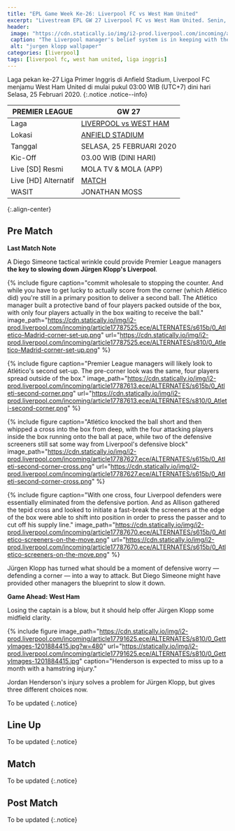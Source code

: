 ```yaml
---
title: "EPL Game Week Ke-26: Liverpool FC vs West Ham United"
excerpt: "Livestream EPL GW 27 Liverpool FC vs West Ham United. Senin, 25 Februari 2020 Pukul 03.00 WIB (UTC+7)."
header:
 image: "https://cdn.statically.io/img/i2-prod.liverpool.com/incoming/article17788820.ece/ALTERNATES/s810/0_GettyImages-1207274193.jpg"
 caption: "The Liverpool manager's belief system is in keeping with the city's, and [his letter](https://cdn.statically.io/img/ichef.bbci.co.uk/news/695/cpsprodpb/17D0C/production/_110984579_kloppletter2-nc.png) to repyy a young Manchester United fan [letter](https://cdn.statically.io/img/www.foxsportsasia.com/tachyon/2020/02/03-15.jpg) this week only served to reinforce that"
 alt: "jurgen klopp wallpaper"
categories: [liverpool]
tags: [liverpool fc, west ham united, liga inggris]
---
```


Laga pekan ke-27 Liga Primer Inggris di Anfield Stadium, Liverpool FC menjamu West Ham United di mulai pukul 03:00 WIB (UTC+7) dini hari Selasa, 25 Februari 2020.
{:.notice .notice--info}

|PREMIER LEAGUE|GW 27|
|---|---|
|Laga|[LIVERPOOL vs WEST HAM](/liverpool/home-vs-westham/)|
|Lokasi|[ANFIELD STADIUM](/liverpool/this-is-anfield-the-history-of-liverpools-famous-sign/)|
|Tanggal|SELASA, 25 FEBRUARI 2020|
|Kic-Off|03.00 WIB (DINI HARI)|
|Live [SD] Resmi|MOLA TV & MOLA (APP)|
|Live [HD] Alternatif|[MATCH](#match)
|WASIT|JONATHAN MOSS|
{:.align-center}

## Pre Match

**Last Match Note**

A Diego Simeone tactical wrinkle could provide Premier League managers **the key to slowing down Jürgen Klopp's Liverpool**.

{% include figure caption="commit wholesale to stopping the counter. And while you have to get lucky to actually score from the corner (which Atlético did) you're still in a primary position to deliver a second ball. The Atlético manager built a protective band of four players packed outside of the box, with only four players actually in the box waiting to receive the ball." image_path="https://cdn.statically.io/img/i2-prod.liverpool.com/incoming/article17787525.ece/ALTERNATES/s615b/0_Atletico-Madrid-corner-set-up.png" url="https://cdn.statically.io/img/i2-prod.liverpool.com/incoming/article17787525.ece/ALTERNATES/s810/0_Atletico-Madrid-corner-set-up.png" %}

{% include figure caption="Premier League managers will likely look to Atlético's second set-up. The pre-corner look was the same, four players spread outside of the box." image_path="https://cdn.statically.io/img/i2-prod.liverpool.com/incoming/article17787613.ece/ALTERNATES/s615b/0_Atleti-second-corner.png" url="https://cdn.statically.io/img/i2-prod.liverpool.com/incoming/article17787613.ece/ALTERNATES/s810/0_Atleti-second-corner.png" %}

{% include figure caption="Atlético knocked the ball short and then whipped a cross into the box from deep, with the four attacking players inside the box running onto the ball at pace, while two of the defensive screeners still sat some way from Liverpool's defensive block" image_path="https://cdn.statically.io/img/i2-prod.liverpool.com/incoming/article17787627.ece/ALTERNATES/s615b/0_Atleti-second-corner-cross.png" url="https://cdn.statically.io/img/i2-prod.liverpool.com/incoming/article17787627.ece/ALTERNATES/s615b/0_Atleti-second-corner-cross.png" %}

{% include figure caption="With one cross, four Liverpool defenders were essentially eliminated from the defensive portion. And as Allison gathered the tepid cross and looked to initiate a fast-break the screeners at the edge of the box were able to shift into position in order to press the passer and to cut off his supply line." image_path="https://cdn.statically.io/img/i2-prod.liverpool.com/incoming/article17787670.ece/ALTERNATES/s615b/0_Atletico-screeners-on-the-move.png" url="https://cdn.statically.io/img/i2-prod.liverpool.com/incoming/article17787670.ece/ALTERNATES/s615b/0_Atletico-screeners-on-the-move.png" %}


Jürgen Klopp has turned what should be a moment of defensive worry — defending a corner — into a way to attack. But Diego Simeone might have provided other managers the blueprint to slow it down.

**Game Ahead: West Ham**

Losing the captain is a blow, but it should help offer Jürgen Klopp some midfield clarity.

{% include figure image_path="https://cdn.statically.io/img/i2-prod.liverpool.com/incoming/article17791625.ece/ALTERNATES/s810/0_GettyImages-1201884415.jpg?w=480" url="https://statically.io/img/i2-prod.liverpool.com/incoming/article17791625.ece/ALTERNATES/s810/0_GettyImages-1201884415.jpg" caption="Henderson is expected to miss up to a month with a hamstring injury."

Jordan Henderson's injury solves a problem for Jürgen Klopp, but gives three different choices now. 

To be updated
{:.notice}

## Line Up

To be updated
{:.notice}

## Match

To be updated
{:.notice}

## Post Match

To be updated
{:.notice}
